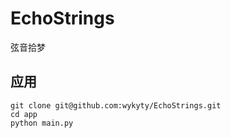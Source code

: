 # EchoStrings
弦音拾梦

## 应用
```
git clone git@github.com:wykyty/EchoStrings.git
cd app
python main.py
```

